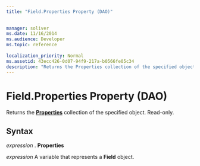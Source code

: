 ```yaml
---
title: "Field.Properties Property (DAO)"
 
 
manager: soliver
ms.date: 11/16/2014
ms.audience: Developer
ms.topic: reference
  
localization_priority: Normal
ms.assetid: 43ecc426-0d07-94f9-217a-b0566fe05c34
description: "Returns the Properties collection of the specified object. Read-only."
---
```


# Field.Properties Property (DAO)

Returns the **[Properties](properties-collection-dao.md)** collection of the specified object. Read-only. 
  
## Syntax

 *expression*  . **Properties**
  
 *expression*  A variable that represents a **Field** object. 
  

